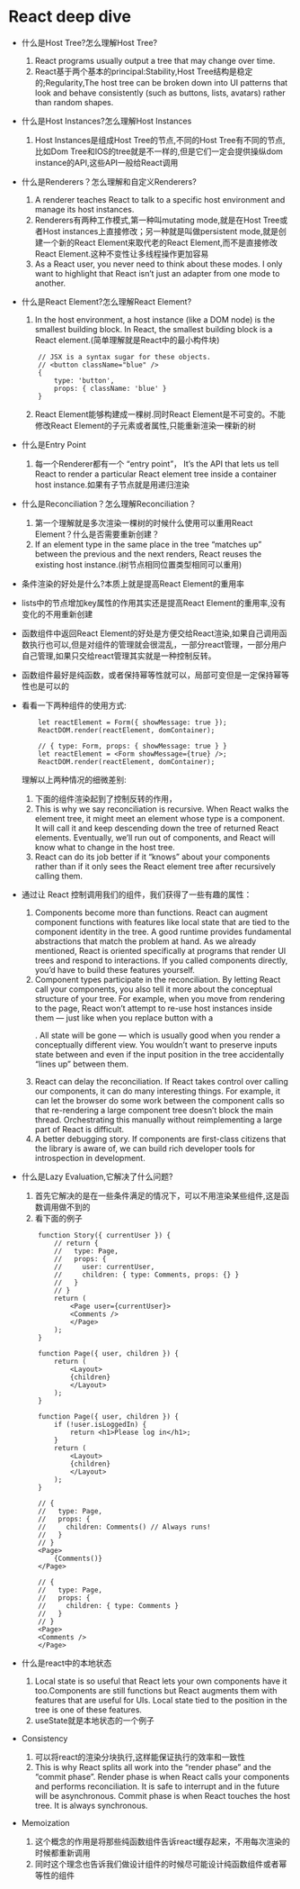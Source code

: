 # React deep dive

- 什么是Host Tree?怎么理解Host Tree?
    1. React programs usually output a tree that may change over time.
    2. React基于两个基本的principal:Stability,Host Tree结构是稳定的;Regularity,The host tree can be broken down into UI patterns that look and behave consistently (such as buttons, lists, avatars) rather than random shapes.
- 什么是Host Instances?怎么理解Host Instances
    1. Host Instances是组成Host Tree的节点,不同的Host Tree有不同的节点,比如Dom Tree和IOS的tree就是不一样的,但是它们一定会提供操纵dom instance的API,这些API一般给React调用
- 什么是Renderers？怎么理解和自定义Renderers?
    1. A renderer teaches React to talk to a specific host environment and manage its host instances. 
    2. Renderers有两种工作模式,第一种叫mutating mode,就是在Host Tree或者Host instances上直接修改；另一种就是叫做persistent mode,就是创建一个新的React Element来取代老的React Element,而不是直接修改React Element.这种不变性让多线程操作更加容易
    3. As a React user, you never need to think about these modes. I only want to highlight that React isn’t just an adapter from one mode to another.
- 什么是React Element?怎么理解React Element?
    1. In the host environment, a host instance (like a DOM node) is the smallest building block. In React, the smallest building block is a React element.(简单理解就是React中的最小构件块)

    ```shell
        // JSX is a syntax sugar for these objects.
        // <button className="blue" />
        {
            type: 'button',
            props: { className: 'blue' }
        }
    ```

    2. React Element能够构建成一棵树.同时React Element是不可变的。不能修改React Element的子元素或者属性,只能重新渲染一棵新的树
- 什么是Entry Point
    1. 每一个Renderer都有一个 “entry point”， It’s the API that lets us tell React to render a particular React element tree inside a container host instance.如果有子节点就是用递归渲染
- 什么是Reconciliation？怎么理解Reconciliation？
    1. 第一个理解就是多次渲染一棵树的时候什么使用可以重用React Element？什么是否需要重新创建？
    2. If an element type in the same place in the tree “matches up” between the previous and the next renders, React reuses the existing host instance.(树节点相同位置类型相同可以重用)
- 条件渲染的好处是什么?本质上就是提高React Element的重用率
- lists中的节点增加key属性的作用其实还是提高React Element的重用率,没有变化的不用重新创建
- 函数组件中返回React Element的好处是方便交给React渲染,如果自己调用函数执行也可以,但是对组件的管理就会很混乱，一部分react管理，一部分用户自己管理,如果只交给react管理其实就是一种控制反转。
- 函数组件最好是纯函数，或者保持幂等性就可以，局部可变但是一定保持幂等性也是可以的
- 看看一下两种组件的使用方式:

    ```shell
        let reactElement = Form({ showMessage: true });
        ReactDOM.render(reactElement, domContainer);

        // { type: Form, props: { showMessage: true } }
        let reactElement = <Form showMessage={true} />;
        ReactDOM.render(reactElement, domContainer);
    ```
    理解以上两种情况的细微差别:
    1. 下面的组件渲染起到了控制反转的作用，
    2. This is why we say reconciliation is recursive. When React walks the element tree, it might meet an element whose type is a component. It will call it and keep descending down the tree of returned React elements. Eventually, we’ll run out of components, and React will know what to change in the host tree.
    3. React can do its job better if it “knows” about your components rather than if it only sees the React element tree after recursively calling them.
- 通过让 React 控制调用我们的组件，我们获得了一些有趣的属性：
    1. Components become more than functions. React can augment component functions with features like local state that are tied to the component identity in the tree. A good runtime provides fundamental abstractions that match the problem at hand. As we already mentioned, React is oriented specifically at programs that render UI trees and respond to interactions. If you called components directly, you’d have to build these features yourself.
    2. Component types participate in the reconciliation. By letting React call your components, you also tell it more about the conceptual structure of your tree. For example, when you move from rendering <Feed> to the <Profile> page, React won’t attempt to re-use host instances inside them — just like when you replace button with a <p>. All state will be gone — which is usually good when you render a conceptually different view. You wouldn’t want to preserve inputs
     state between <PasswordForm> and <MessengerChat> even if the input position in the tree accidentally “lines up” between them.
    3. React can delay the reconciliation. If React takes control over calling our components, it can do many interesting things. For example, it can let the browser do some work between the component calls so that re-rendering a large component tree doesn’t block the main thread. Orchestrating this manually without reimplementing a large part of React is difficult.
    4. A better debugging story. If components are first-class citizens that the library is aware of, we can build rich developer tools for introspection in development.
- 什么是Lazy Evaluation,它解决了什么问题?
    1. 首先它解决的是在一些条件满足的情况下，可以不用渲染某些组件,这是函数调用做不到的
    2. 看下面的例子

    ```shell
        function Story({ currentUser }) {
            // return {
            //   type: Page,
            //   props: {
            //     user: currentUser,
            //     children: { type: Comments, props: {} }
            //   }
            // }
            return (
                <Page user={currentUser}>
                <Comments />
                </Page>
            );
        }

        function Page({ user, children }) {
            return (
                <Layout>
                {children}
                </Layout>
            );
        }

        function Page({ user, children }) {
            if (!user.isLoggedIn) {
                return <h1>Please log in</h1>;
            }
            return (
                <Layout>
                {children}
                </Layout>
            );
        }

        // {
        //   type: Page,
        //   props: {
        //     children: Comments() // Always runs!
        //   }
        // }
        <Page>
            {Comments()}
        </Page>

        // {
        //   type: Page,
        //   props: {
        //     children: { type: Comments }
        //   }
        // }
        <Page>
        <Comments />
        </Page>
    ```
- 什么是react中的本地状态
    1. Local state is so useful that React lets your own components have it too.Components are still functions but React augments them with features that are useful for UIs. Local state tied to the position in the tree is one of these features.
    2. useState就是本地状态的一个例子
- Consistency
    1. 可以将react的渲染分块执行,这样能保证执行的效率和一致性
    2. This is why React splits all work into the “render phase” and the “commit phase”. Render phase is when React calls your components and performs reconciliation. It is safe to interrupt and in the future will be asynchronous. Commit phase is when React touches the host tree. It is always synchronous.
- Memoization
    1. 这个概念的作用是将那些纯函数组件告诉react缓存起来，不用每次渲染的时候都重新调用
    2. 同时这个理念也告诉我们做设计组件的时候尽可能设计纯函数组件或者幂等性的组件